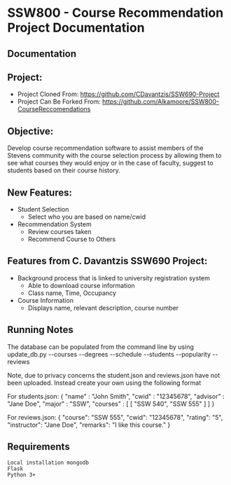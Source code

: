 # SSW800 - Course Recommendation Project Documentation
**Documentation**
-------------

Project:
--------
 - Project Cloned From: https://github.com/CDavantzis/SSW690-Project
 - Project Can Be Forked From: https://github.com/Alkamoore/SSW800-CourseReccomendations

Objective:
----------
Develop course recommendation software to assist members of the Stevens community with the course selection process by allowing them to see what courses they would enjoy or in the case of faculty, suggest to students based on their course history. 

New Features:
---------
- Student Selection
	 - Select who you are based on name/cwid
- Recommendation System 
	 - Review courses taken
	 - Recommend Course to Others

Features from C. Davantzis SSW690 Project:
---------

 - Background process that is linked to university registration system
	 - Able to download course information
	 - Class name, Time, Occupancy
 - Course Information
	 - Displays name, relevant description, course number
	 
Running Notes
---------
The database can be populated from the command line by using update_db.py --courses --degrees --schedule --students --popularity --reviews

Note, due to privacy concerns the student.json and reviews.json have not been uploaded. Instead create your own using the following format 

For students.json: 
  { 
    "name" : "John Smith",
    "cwid" : "12345678",
	"advisor" : "Jane Doe",
	"major" : "SSW",
    "courses" : [
      [ 
		"SSW 540",
		"SSW 555"
      ]
    ]
  }

  For reviews.json:
   {
    "course": "SSW 555",
    "cwid": "12345678",
    "rating": "5",
	"instructor": "Jane Doe",
	"remarks": "I like this course."
	}

Requirements
---------
	Local installation mongodb
	Flask 
	Python 3+
